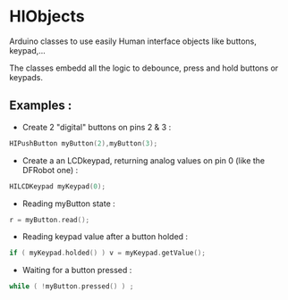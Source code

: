 # HIObjects
Arduino classes to use easily Human interface objects like buttons, keypad,...

The classes embedd all the logic to debounce, press and hold buttons or keypads.

## Examples :

* Create 2 "digital" buttons on pins 2 & 3 :

```c++
HIPushButton myButton(2),myButton(3);
```

* Create a an LCDkeypad, returning analog values on pin 0 (like the DFRobot one) :

```c++
HILCDKeypad myKeypad(0);
```

* Reading myButton state :

```c++
r = myButton.read();
```

* Reading keypad value after a button holded :

```c++
if ( myKeypad.holded() ) v = myKeypad.getValue();
```

* Waiting for a button pressed :

```c++
while ( !myButton.pressed() ) ;
```

